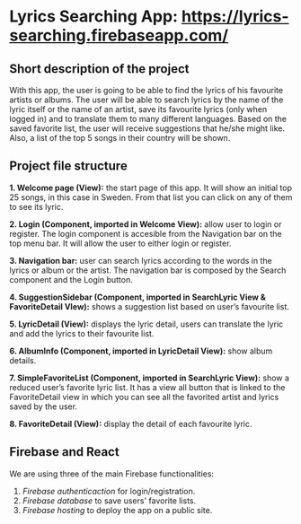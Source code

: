# Lyrics Searching App: https://lyrics-searching.firebaseapp.com/


## Short description of the project
With this app, the user is going to be able to find the lyrics of his favourite artists or albums. The user will be able to search lyrics by the name of the lyric itself or the name of an artist, save its favourite lyrics (only when logged in) and to translate them to many different languages. Based on the saved favorite list, the user will receive suggestions that he/she might like. Also, a list of the top 5 songs in their country will be shown.


## Project file structure
**1. Welcome page (View):** the start page of this app. It will show an initial top 25 songs, in this case in Sweden. From that list you can click on any of them to see its lyric.

**2. Login (Component, imported in Welcome View):** allow user to login or register. The login component is accesible from the Navigation bar on the top menu bar. It will allow the user to either login or register.

**3. Navigation bar:** user can search lyrics according to the words in the lyrics or album or the artist. The navigation bar is composed by the Search component and the Login button.

**4. SuggestionSidebar (Component, imported in SearchLyric View & FavoriteDetail VIew):** shows a suggestion list based on user’s favourite list.

**5. LyricDetail (View):** displays the lyric detail, users can translate the lyric and add the lyrics to their favourite list.

**6. AlbumInfo (Component, imported in LyricDetail View):** show album details.

**7. SimpleFavoriteList (Component, imported in SearchLyric View):** show a reduced user’s favorite lyric list. It has a view all button that is linked to the FavoriteDetail view in which you can see all the favorited artist and lyrics saved by the user.

**8. FavoriteDetail (View):** display the detail of each favourite lyric.

## Firebase and React
We are using three of the main Firebase functionalities:
1. *Firebase authenticaction* for login/registration.
2. *Firebase database* to save users' favorite lists.
3. *Firebase hosting* to deploy the app on a public site.  
